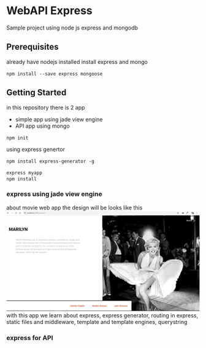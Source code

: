 # WebAPI Express
Sample project using node js express and mongodb

## Prerequisites
already have nodejs installed
install express and mongo
```
npm install --save express mongoose
```

## Getting Started
in this repository there is 2 app
- simple app using jade view engine
- API app using mongo

```
npm init
```
using express genertor
```
npm install express-generator -g
```
```
express myapp
npm install
```
### express using jade view engine
about movie web app the design will be looks like this
![](./CaptureWebApp.jpg)
with this app we learn about express, express generator, routing in express, static files and middleware, template and template engines, querystring
### express for API
